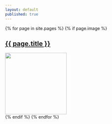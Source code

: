 ```yaml
---
layout: default
published: true
---
```

<p>
  {% for page in site.pages %}
          {% if page.image %}
            <div class="home-columns"><h2><a class="page-link" href="{{ page.url | prepend: site.baseurl }}">{{ page.title }}</a></h2>
            <img class="center-image" src="/img/{{ page.image }}" alt="" width="200" height="200" /></div>
          {% endif %}
        {% endfor %}  
  </p>

